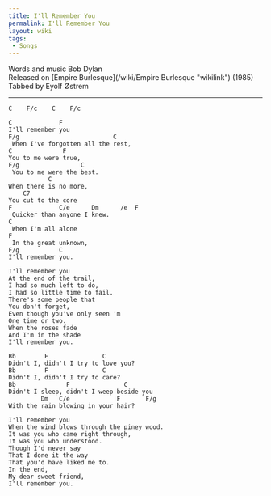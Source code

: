 ```yaml
---
title: I'll Remember You
permalink: I'll Remember You
layout: wiki
tags:
 - Songs
---
```


Words and music Bob Dylan  
Released on [Empire Burlesque](/wiki/Empire Burlesque "wikilink") (1985)  
Tabbed by Eyolf Østrem

* * * * *

    C    F/c    C    F/c

    C             F
    I'll remember you
    F/g                          C
     When I've forgotten all the rest,
    C              F
    You to me were true,
    F/g                 C
     You to me were the best.
               C
    When there is no more,
        C7
    You cut to the core
    F             C/e      Dm      /e  F
     Quicker than anyone I knew.
    C
     When I'm all alone
    F
     In the great unknown,
    F/g           C
    I'll remember you.

    I'll remember you
    At the end of the trail,
    I had so much left to do,
    I had so little time to fail.
    There's some people that
    You don't forget,
    Even though you've only seen 'm
    One time or two.
    When the roses fade
    And I'm in the shade
    I'll remember you.

    Bb        F               C
    Didn't I, didn't I try to love you?
    Bb        F               C
    Didn't I, didn't I try to care?
    Bb              F               C
    Didn't I sleep, didn't I weep beside you
             Dm   C/e             F       F/g
    With the rain blowing in your hair?

    I'll remember you
    When the wind blows through the piney wood.
    It was you who came right through,
    It was you who understood.
    Though I'd never say
    That I done it the way
    That you'd have liked me to.
    In the end,
    My dear sweet friend,
    I'll remember you.
